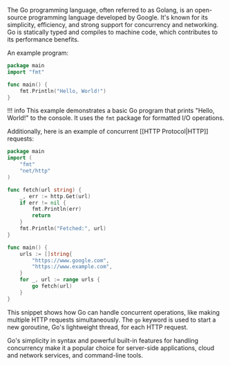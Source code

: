 The Go programming language, often referred to as Golang, is an open-source programming language developed by Google. It's known for its simplicity, efficiency, and strong support for concurrency and networking. Go is statically typed and compiles to machine code, which contributes to its performance benefits.

An example program:

```go
package main
import "fmt"

func main() {
    fmt.Println("Hello, World!")
}
```

!!! info
    This example demonstrates a basic Go program that prints "Hello, World!" to the console. It uses the `fmt` package for formatted I/O operations.


Additionally, here is an example of concurrent [[HTTP Protocol|HTTP]] requests:

```go
package main
import (
    "fmt"
    "net/http"
)

func fetch(url string) {
    _, err := http.Get(url)
    if err != nil {
        fmt.Println(err)
        return
    }
    fmt.Println("Fetched:", url)
}

func main() {
    urls := []string{
        "https://www.google.com",
        "https://www.example.com",
    }
    for _, url := range urls {
        go fetch(url)
    }
}
```

This snippet shows how Go can handle concurrent operations, like making multiple HTTP requests simultaneously. The `go` keyword is used to start a new goroutine, Go's lightweight thread, for each HTTP request.

Go's simplicity in syntax and powerful built-in features for handling concurrency make it a popular choice for server-side applications, cloud and network services, and command-line tools.